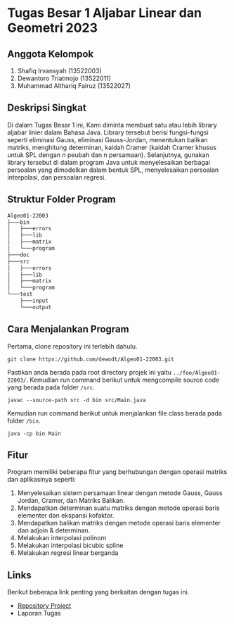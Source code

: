 # Tugas Besar 1 Aljabar Linear dan Geometri 2023

## Anggota Kelompok
1. Shafiq Irvansyah (13522003)
2. Dewantoro Triatmojo (13522011)
3. Muhammad Althariq Fairuz (13522027)

## Deskripsi Singkat

Di dalam Tugas Besar 1 ini, Kami diminta membuat satu atau lebih library aljabar 
linier dalam Bahasa Java. Library tersebut berisi fungsi-fungsi seperti eliminasi Gauss, 
eliminasi Gauss-Jordan, menentukan balikan matriks, menghitung determinan, kaidah 
Cramer (kaidah Cramer khusus untuk SPL dengan n peubah dan n persamaan). 
Selanjutnya, gunakan library tersebut di dalam program Java untuk menyelesaikan 
berbagai persoalan yang dimodelkan dalam bentuk SPL, menyelesaikan persoalan 
interpolasi, dan persoalan regresi. 

## Struktur Folder Program

```bash
Algeo01-22003
├───bin
│   ├───errors
│   ├───lib
│   ├───matrix
│   └───program
├───doc
├───src
│   ├───errors
│   ├───lib
│   ├───matrix
│   └───program
└───test
    ├───input
    └───output
```

## Cara Menjalankan Program

Pertama, clone repository ini terlebih dahulu.

```shell
git clone https://github.com/dewodt/Algeo01-22003.git
```

Pastikan anda berada pada root directory projek ini yaitu `../foo/Algeo01-22003/`. Kemudian run command berikut untuk mengcompile source code yang berada pada folder `/src`.

```shell
javac --source-path src -d bin src/Main.java
```

Kemudian run command berikut untuk menjalankan file class berada pada folder `/bin`.

```shell
java -cp bin Main
```

## Fitur

Program memiliki beberapa fitur yang berhubungan dengan operasi matriks dan aplikasinya seperti:
1. Menyelesaikan sistem persamaan linear dengan metode Gauss, Gauss Jordan, Cramer, dan Matriks Balikan.
2. Mendapatkan determinan suatu matriks dengan metode operasi baris elementer dan ekspansi kofaktor.
3. Mendapatkan balikan matriks dengan metode operasi baris elementer dan adjoin & determinan.
4. Melakukan interpolasi polinom
5. Melakukan interpolasi bicubic spline
6. Melakukan regresi linear berganda

## Links

Berikut beberapa link penting yang berkaitan dengan tugas ini.

- [Repository Project](https://github.com/dewodt/Algeo01-22003) 
- Laporan Tugas
